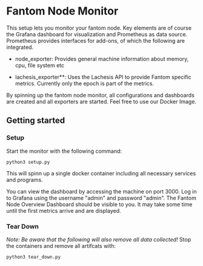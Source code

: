 # Fantom Node Monitor

This setup lets you monitor your fantom node. Key elements are of course the Grafana dashboard for visualization and Prometheus as data source. Prometheus provides interfaces for add-ons, of which the following are integrated.

- <a src="https://github.com/prometheus/node_exporter">node_exporter</a>: Provides general machine information about memory, cpu, file system etc

- <a src="https://github.com/block42-blockchain-company/lachesis_exporter">lachesis_exporter*</a>*: Uses the Lachesis API to provide Fantom specific metrics. Currently only the epoch is part of the metrics.

By spinning up the fantom node monitor, all configurations and dashboards are created and all exporters are started. Feel free to use our <a src="https://hub.docker.com/repository/docker/block42blockchaincompany/fantom-node-monitor">Docker Image</a>.
<br>

## Getting started

### Setup

Start the monitor with the following command:
```shell
python3 setup.py
```

This will spinn up a single docker container including all necessary services and programs.

You can view the dashboard by accessing the machine on port 3000.
Log in to Grafana using the username "admin" and password "admin".
The Fantom Node Overview Dashboard should be visible to you. 
It may take some time until the first metrics arrive and are displayed.


### Tear Down
*Note: Be aware that the following will also remove all data collected!*
Stop the containers and remove all artifcats with:
```shell
python3 tear_down.py
```

